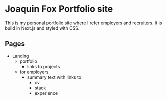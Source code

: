 # Joaquin Fox Portfolio site
This is my personal portfolio site where I refer employers and recruiters. It is build in Next.js and styled with CSS.

## Pages

- Landing
  - portfolio
    - links to projects
  - for employers
    - summary text with links to
      - cv
      - stack
      - experience


